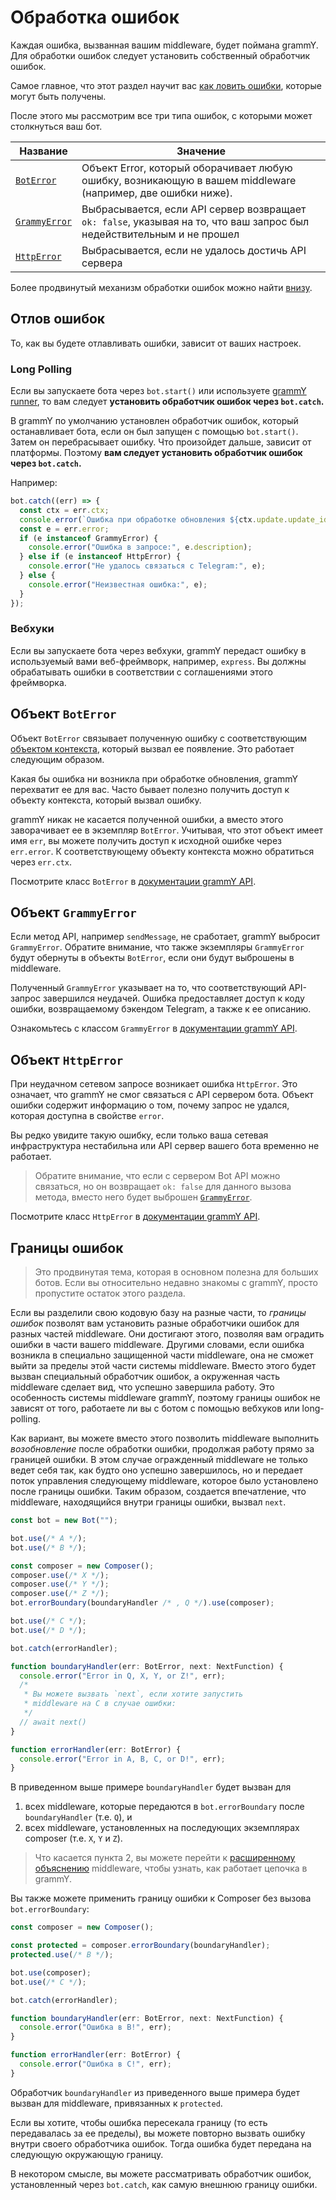 # Обработка ошибок

Каждая ошибка, вызванная вашим middleware, будет поймана grammY.
Для обработки ошибок следует установить собственный обработчик ошибок.

Самое главное, что этот раздел научит вас [как ловить ошибки](#отлов-ошибок), которые могут быть получены.

После этого мы рассмотрим все три типа ошибок, с которыми может столкнуться ваш бот.

| Название                             | Значение                                                                                                                    |
| ------------------------------------ | --------------------------------------------------------------------------------------------------------------------------- |
| [`BotError`](#объект-boterror)       | Объект Error, который оборачивает любую ошибку, возникающую в вашем middleware (например, две ошибки ниже).                 |
| [`GrammyError`](#объект-grammyerror) | Выбрасывается, если API сервер возвращает `ok: false`, указывая на то, что ваш запрос был недействительным и не прошел      |
| [`HttpError`](#объект-httperror)     | Выбрасывается, если не удалось достичь API сервера                                                                          |

Более продвинутый механизм обработки ошибок можно найти [внизу](#границы-ошибок).

## Отлов ошибок

То, как вы будете отлавливать ошибки, зависит от ваших настроек.

### Long Polling

Если вы запускаете бота через `bot.start()` или используете [grammY runner](../plugins/runner), то вам следует **установить обработчик ошибок через `bot.catch`.**

В grammY по умолчанию установлен обработчик ошибок, который останавливает бота, если он был запущен с помощью `bot.start()`.
Затем он перебрасывает ошибку.
Что произойдет дальше, зависит от платформы.
Поэтому **вам следует установить обработчик ошибок через `bot.catch`.**

Например:

```ts
bot.catch((err) => {
  const ctx = err.ctx;
  console.error(`Ошибка при обработке обновления ${ctx.update.update_id}:`);
  const e = err.error;
  if (e instanceof GrammyError) {
    console.error("Ошибка в запросе:", e.description);
  } else if (e instanceof HttpError) {
    console.error("Не удалось связаться с Telegram:", e);
  } else {
    console.error("Неизвестная ошибка:", e);
  }
});
```

### Вебхуки

Если вы запускаете бота через вебхуки, grammY передаст ошибку в используемый вами веб-фреймворк, например, `express`.
Вы должны обрабатывать ошибки в соответствии с соглашениями этого фреймворка.

## Объект `BotError`

Объект `BotError` связывает полученную ошибку с соответствующим [объектом контекста](./context), который вызвал ее появление.
Это работает следующим образом.

Какая бы ошибка ни возникла при обработке обновления, grammY перехватит ее для вас.
Часто бывает полезно получить доступ к объекту контекста, который вызвал ошибку.

grammY никак не касается полученной ошибки, а вместо этого заворачивает ее в экземпляр `BotError`.
Учитывая, что этот объект имеет имя `err`, вы можете получить доступ к исходной ошибке через `err.error`.
К соответствующему объекту контекста можно обратиться через `err.ctx`.

Посмотрите класс `BotError` в [документации grammY API](/ref/core/boterror).

## Объект `GrammyError`

Если метод API, например `sendMessage`, не сработает, grammY выбросит `GrammyError`.
Обратите внимание, что также экземпляры `GrammyError` будут обернуты в объекты `BotError`, если они будут выброшены в middleware.

Полученный `GrammyError` указывает на то, что соответствующий API-запрос завершился неудачей.
Ошибка предоставляет доступ к коду ошибки, возвращаемому бэкендом Telegram, а также к ее описанию.

Ознакомьтесь с классом `GrammyError` в [документации grammY API](/ref/core/grammyerror).

## Объект `HttpError`

При неудачном сетевом запросе возникает ошибка `HttpError`.
Это означает, что grammY не смог связаться с API сервером бота.
Объект ошибки содержит информацию о том, почему запрос не удался, которая доступна в свойстве `error`.

Вы редко увидите такую ошибку, если только ваша сетевая инфраструктура нестабильна или API сервер вашего бота временно не работает.

> Обратите внимание, что если с сервером Bot API можно связаться, но он возвращает `ok: false` для данного вызова метода, вместо него будет выброшен [`GrammyError`](./errors#объект-grammyerror).

Посмотрите класс `HttpError` в [документации grammY API](/ref/core/httperror).

## Границы ошибок

> Это продвинутая тема, которая в основном полезна для больших ботов.
> Если вы относительно недавно знакомы с grammY, просто пропустите остаток этого раздела.

Если вы разделили свою кодовую базу на разные части, то _границы ошибок_ позволят вам установить разные обработчики ошибок для разных частей middleware.
Они достигают этого, позволяя вам оградить ошибки в части вашего middleware.
Другими словами, если ошибка возникла в специально защищенной части middleware, она не сможет выйти за пределы этой части системы middleware.
Вместо этого будет вызван специальный обработчик ошибок, а окруженная часть middleware сделает вид, что успешно завершила работу.
Это особенность системы middleware grammY, поэтому границы ошибок не зависят от того, работаете ли вы с ботом с помощью вебхуков или long-polling.

Как вариант, вы можете вместо этого позволить middleware выполнить _возобновление_ после обработки ошибки, продолжая работу прямо за границей ошибки.
В этом случае огражденный middleware не только ведет себя так, как будто оно успешно завершилось, но и передает поток управления следующему middleware, которое было установлено после границы ошибки.
Таким образом, создается впечатление, что middleware, находящийся внутри границы ошибки, вызвал `next`.

```ts
const bot = new Bot("");

bot.use(/* A */);
bot.use(/* B */);

const composer = new Composer();
composer.use(/* X */);
composer.use(/* Y */);
composer.use(/* Z */);
bot.errorBoundary(boundaryHandler /* , Q */).use(composer);

bot.use(/* C */);
bot.use(/* D */);

bot.catch(errorHandler);

function boundaryHandler(err: BotError, next: NextFunction) {
  console.error("Error in Q, X, Y, or Z!", err);
  /*
   * Вы можете вызвать `next`, если хотите запустить
   * middleware на C в случае ошибки:
   */
  // await next()
}

function errorHandler(err: BotError) {
  console.error("Error in A, B, C, or D!", err);
}
```

В приведенном выше примере `boundaryHandler` будет вызван для

1. всех middleware, которые передаются в `bot.errorBoundary` после `boundaryHandler` (т.е. `Q`), и
2. всех middleware, установленных на последующих экземплярах composer (т.е. `X`, `Y` и `Z`).

> Что касается пункта 2, вы можете перейти к [расширенному объяснению](../advanced/middleware) middleware, чтобы узнать, как работает цепочка в grammY.

Вы также можете применить границу ошибки к Composer без вызова `bot.errorBoundary`:

```ts
const composer = new Composer();

const protected = composer.errorBoundary(boundaryHandler);
protected.use(/* B */);

bot.use(composer);
bot.use(/* C */);

bot.catch(errorHandler);

function boundaryHandler(err: BotError, next: NextFunction) {
  console.error("Ошибка в B!", err);
}

function errorHandler(err: BotError) {
  console.error("Ошибка в C!", err);
}
```

Обработчик `boundaryHandler` из приведенного выше примера будет вызван для middleware, привязанных к `protected`.

Если вы хотите, чтобы ошибка пересекала границу (то есть передавалась за ее пределы), вы можете повторно вызвать ошибку внутри своего обработчика ошибок.
Тогда ошибка будет передана на следующую окружающую границу.

В некотором смысле, вы можете рассматривать обработчик ошибок, установленный через `bot.catch`, как самую внешнюю границу ошибки.
